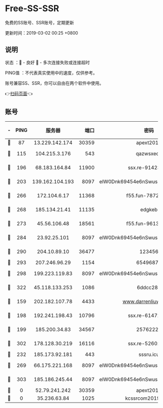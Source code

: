 # Free-SS-SSR

免费的SS账号、SSR账号，定期更新

更新时间：2019-03-02 00:25 +0800

## 说明

状态     ：🙂 - 良好 🙁 - 多次连接失败或连接超时

PING值   ：不代表真实使用中的速度，仅供参考。

账号兼容SS、SSR，你可以自由在两个软件中使用。

👉[扫码页面](https://liesauer.github.io/free-ss-ssr.github.io/)👈

## 账号

|-|PING|服务器|端口|密码|加密方式|区域|
|:----:|:----:|:-----:|-----:|:----:|:----:|:----:|
|🙂|87|13.229.142.174|30359|apext2019|chacha20|SG|
|🙂|115|104.215.3.176|543|qazwsxedc|aes-256-gcm|JP|
|🙂|196|68.183.164.84|11900|ssx.re-91423865|aes-256-cfb|US|
|🙂|203|139.162.104.193|8097|eIW0Dnk69454e6nSwuspv9DmS201tQ0D|aes-256-cfb|JP|
|🙂|266|172.104.6.17|11368|f55.fun-78724518|aes-256-cfb|US|
|🙂|268|185.134.21.41|11135|edgkeb|aes-256-cfb|GB|
|🙂|273|45.56.106.48|18561|f55.fun-96139570|aes-256-cfb|US|
|🙂|284|23.92.25.101|8097|eIW0Dnk69454e6nSwuspv9DmS201tQ0D|aes-256-cfb|US|
|🙂|290|204.10.89.10|36477|123456|aes-256-cfb|US|
|🙂|293|207.246.96.29|1154|65496879|chacha20|US|
|🙂|298|199.223.119.83|8097|eIW0Dnk69454e6nSwuspv9DmS201tQ0D|aes-256-cfb|US|
|🙂|322|45.118.133.253|1086|6ddcc286|aes-256-cfb|SG|
|🙂|159|202.182.107.78|4433|www.darrenliuwei.com|aes-256-cfb|JP|
|🙂|198|192.241.198.43|10796|ssx.re-61472012|aes-256-cfb|US|
|🙂|199|185.200.34.83|34567|25762225|aes-256-cfb|US|
|🙂|302|178.128.30.219|16116|ssx.re-52602728|aes-256-cfb|SG|
|🙁|232|185.173.92.181|443|sssru.icu|rc4-md5|RU|
|🙁|269|66.175.221.168|8097|eIW0Dnk69454e6nSwuspv9DmS201tQ0D|aes-256-cfb|US|
|🙁|303|185.186.245.44|8097|eIW0Dnk69454e6nSwuspv9DmS201tQ0D|aes-256-cfb|NL|
|🙁|0|52.79.241.242|30359|apext2019|chacha20|KR|
|🙁|0|35.236.63.84|1025|kcssrcom20190301|rc4-md5|US|
